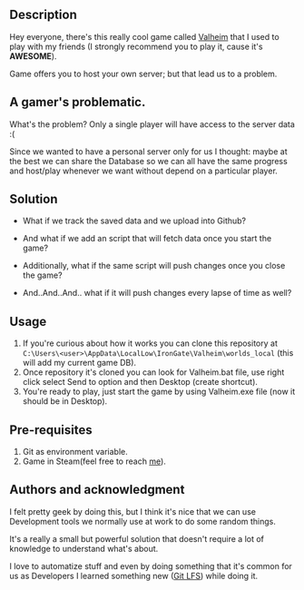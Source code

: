## Description

Hey everyone, there's this really cool game called [Valheim](https://www.valheimgame.com/) that I used to play with my friends (I strongly recommend you to play it, cause it's <b>AWESOME</b>).

Game offers you to host your own server; but that lead us to a problem.

## A gamer's problematic.

What's the problem? Only a single player will have access to the server data :(

Since we wanted to have a personal server only for us I thought: maybe at the best we can share the Database so we can all have the same progress and host/play whenever we want without depend on a particular player.

## Solution

* What if we track the saved data and we upload into Github?

* And what if we add an script that will fetch data once you start the game?

* Additionally, what if the same script will push changes once you close the game?

* And..And..And.. what if it will push changes every lapse of time as well?

## Usage

1. If you're curious about how it works you can clone this repository at `C:\Users\<user>\AppData\LocalLow\IronGate\Valheim\worlds_local` (this will add my current game DB).
2. Once repository it's cloned you can look for Valheim.bat file, use right click select Send to option and then Desktop (create shortcut).
3. You're ready to play, just start the game by using Valheim.exe file (now it should be in Desktop).

## Pre-requisites

1. Git as environment variable.
2. Game in Steam(feel free to reach [me](https://steamcommunity.com/profiles/76561198395802666/)).

## Authors and acknowledgment

I felt pretty geek by doing this, but I think it's nice that we can use Development tools we normally use at work to do some random things.

It's a really a small but powerful solution that doesn't require a lot of knowledge to understand what's about.

I love to automatize stuff and even by doing something that it's common for us as Developers I learned something new ([Git LFS](https://git-lfs.com/)) while doing it.
